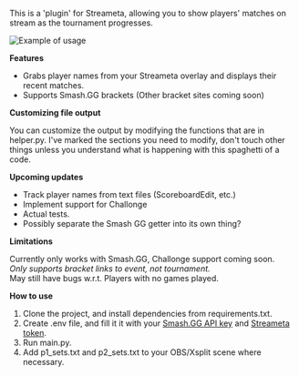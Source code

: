 This is a 'plugin' for Streameta, allowing you to show players' matches on stream as the tournament progresses.

![Example of usage](https://i.imgur.com/YyPe9YD.png)

**Features**

* Grabs player names from your Streameta overlay and displays their recent matches.
* Supports Smash.GG brackets (Other bracket sites coming soon)

**Customizing file output**

You can customize the output by modifying the functions that are in helper.py. I've marked the sections you need to modify, don't touch other things unless you understand what is happening with this spaghetti of a code.

**Upcoming updates**

* Track player names from text files (ScoreboardEdit, etc.)
* Implement support for Challonge
* Actual tests.
* Possibly separate the Smash GG getter into its own thing?

**Limitations**

Currently only works with Smash.GG, Challonge support coming soon.  
*Only supports bracket links to event, not tournament.*  
May still have bugs w.r.t. Players with no games played.

**How to use**

1. Clone the project, and install dependencies from requirements.txt.
2. Create .env file, and fill it it with your [Smash.GG API key](https://developer.smash.gg/docs/authentication/) and [Streameta token](https://streameta.com/help/#8.5).
3. Run main.py.
4. Add p1_sets.txt and p2_sets.txt to your OBS/Xsplit scene where necessary.
